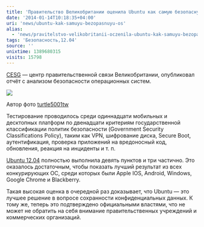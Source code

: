 ```yaml
---
title: 'Правительство Великобритании оценила Ubuntu как самую безопасную ОС'
date: '2014-01-14T10:18:35+04:00'
uri: 'news/ubuntu-kak-samuyu-bezopasnuyu-os'
alias: 
  - 'news/pravitelstvo-velikobritanii-oczenila-ubuntu-kak-samuyu-bezopasnuyu-os.html'
tags: 'Безопасность,12.04'
source: ''
unixtime: 1389680315
visits: 15798
---
```

[CESG](http://ru.wikipedia.org/wiki/%D0%A6%D0%B5%D0%BD%D1%82%D1%80_%D0%BF%D1%80%D0%B0%D0%B2%D0%B8%D1%82%D0%B5%D0%BB%D1%8C%D1%81%D1%82%D0%B2%D0%B5%D0%BD%D0%BD%D0%BE%D0%B9_%D1%81%D0%B2%D1%8F%D0%B7%D0%B8) — центр правительственной связи Великобритании, опубликовал отчёт с анализом безопасности операционных систем.

[![](img/2014/01/14/10-00/7380752256.jpg)](img/2014/01/14/10-00/7380752256.jpg)

<figcaption>Автор фото <a href="http://www.flickr.com/photos/turtle5001tw/">turtle5001tw</a></figcaption>

Тестирование проводилось среди одиннадцати мобильных и десктопных платформ по двенадцати критериям государственной классификации политик безопасности (Government Security Classifications Policy), таким как VPN, шифрование диска, Secure Boot, аутентификация, проверка приложений на вредоносный код, обновления, реакция на инциденты и т. п.

[Ubuntu 12.04](news/release-ubuntu-12-04-lts) полностью выполнила девять пунктов и три частично. Это оказалось достаточным, чтобы показать лучший результат из всех конкурирующих ОС, среди которых были Apple IOS, Android, Windows, Google Chrome и Blackberry.

Такая высокая оценка в очередной раз доказывает, что Ubuntu — это лучшее решение в вопросе сохранности конфиденциальных данных. К тому же, теперь это подтверждено официальными властями, что не может не обратить на себя внимание правительственных учреждений и коммерческих организаций.
